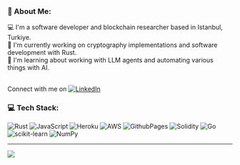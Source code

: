 ### 💫 About Me:
💻 I'm a software developer and blockchain researcher based in Istanbul, Turkiye. <br>📖 I'm currently working on cryptography implementations and software development with Rust.<br>🔭 I'm learning about working with LLM agents and automating various things with AI.<br><br>

Connect with me on [![LinkedIn](https://img.shields.io/badge/LinkedIn-%230077B5.svg?logo=linkedin&logoColor=white)](https://linkedin.com/in/mustafademiray) 
<br>
### 💻 Tech Stack:
![Rust](https://img.shields.io/badge/rust-%23000000.svg?style=plastic&logo=rust&logoColor=white) ![JavaScript](https://img.shields.io/badge/javascript-%23323330.svg?style=plastic&logo=javascript&logoColor=%23F7DF1E) ![Heroku](https://img.shields.io/badge/heroku-%23430098.svg?style=plastic&logo=heroku&logoColor=white) ![AWS](https://img.shields.io/badge/AWS-%23FF9900.svg?style=plastic&logo=amazon-aws&logoColor=white) ![GithubPages](https://img.shields.io/badge/github%20pages-121013?style=plastic&logo=github&logoColor=white) ![Solidity](https://img.shields.io/badge/Solidity-%23363636.svg?style=plastic&logo=solidity&logoColor=white) ![Go](https://img.shields.io/badge/go-%2300ADD8.svg?style=plastic&logo=go&logoColor=white) ![scikit-learn](https://img.shields.io/badge/scikit--learn-%23F7931E.svg?style=plastic&logo=scikit-learn&logoColor=white) ![NumPy](https://img.shields.io/badge/numpy-%23013243.svg?style=plastic&logo=numpy&logoColor=white)

---
[![](https://visitcount.itsvg.in/api?id=mustafademiray&icon=8&color=12)](https://visitcount.itsvg.in)
